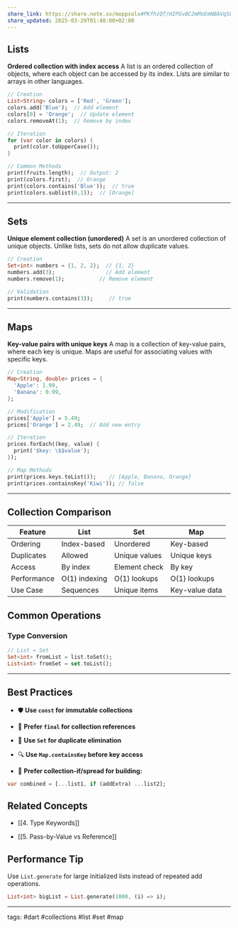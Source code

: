 ```yaml
---
share_link: https://share.note.sx/moppsolx#PKfhzQT/HZPGvBC2mMoEmNBAVq5EAJm0os6rlTeC4JI
share_updated: 2025-03-29T01:48:00+02:00
---
```


## Lists
**Ordered collection with index access**
A list is an ordered collection of objects, where each object can be accessed by its index. Lists are similar to arrays in other languages.

```dart
// Creation  
List<String> colors = ['Red', 'Green'];
colors.add('Blue');  // Add element
colors[0] = 'Orange';  // Update element
colors.removeAt(1);  // Remove by index

// Iteration
for (var color in colors) {
  print(color.toUpperCase());
}

// Common Methods
print(fruits.length);  // Output: 2
print(colors.first);  // Orange
print(colors.contains('Blue'));  // true
print(colors.sublist(0,1));  // [Orange]
```

---

## Sets

**Unique element collection (unordered)**
A set is an unordered collection of unique objects. Unlike lists, sets do not allow duplicate values.

```dart
// Creation  
Set<int> numbers = {1, 2, 2};  // {1, 2}
numbers.add(3);                // Add element
numbers.remove(1);           // Remove element

// Validation
print(numbers.contains(3));     // true
```

---

## Maps

**Key-value pairs with unique keys**
A map is a collection of key-value pairs, where each key is unique. Maps are useful for associating values with specific keys.

```dart
// Creation
Map<String, double> prices = {
  'Apple': 1.99,
  'Banana': 0.99,
};

// Modification
prices['Apple'] = 5.49;  
prices['Orange'] = 2.49;  // Add new entry

// Iteration
prices.forEach((key, value) {
  print('$key: \$$value');
});

// Map Methods
print(prices.keys.toList());    // [Apple, Banana, Orange]
print(prices.containsKey('Kiwi')); // false
```

---

## Collection Comparison

|Feature|List|Set|Map|
|---|---|---|---|
|Ordering|Index-based|Unordered|Key-based|
|Duplicates|Allowed|Unique values|Unique keys|
|Access|By index|Element check|By key|
|Performance|O(1) indexing|O(1) lookups|O(1) lookups|
|Use Case|Sequences|Unique items|Key-value data|

## Common Operations

### Type Conversion

```dart
// List ↔ Set
Set<int> fromList = list.toSet();
List<int> fromSet = set.toList();
```

---

## Best Practices

- 🛡️ **Use `const` for immutable collections**
    
- 🔑 **Prefer `final` for collection references**
    
- 🧹 **Use `Set` for duplicate elimination**
    
- 🔍 **Use `Map.containsKey` before key access**
    
- 🚀 **Prefer collection-if/spread for building:**
    

```dart
var combined = [...list1, if (addExtra) ...list2];
```

## Related Concepts
- [[4. Type Keywords]]
    
- [[5. Pass-by-Value vs Reference]]
## Performance Tip

Use `List.generate` for large initialized lists instead of repeated add operations.

```dart
List<int> bigList = List.generate(1000, (i) => i);
```
---

tags: #dart #collections #list #set #map